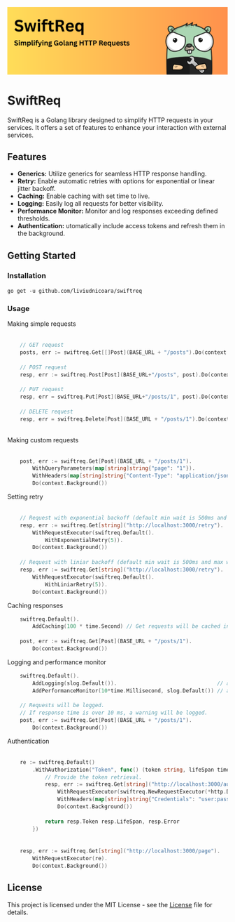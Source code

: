 ![](https://raw.githubusercontent.com/liviudnicoara/liviudnicoara/main/assests/swiftreq.png)

# SwiftReq

SwiftReq is a Golang library designed to simplify HTTP requests in your services. It offers a set of features to enhance your interaction with external services.

## Features

- **Generics:** Utilize generics for seamless HTTP response handling.
- **Retry:** Enable automatic retries with options for exponential or linear jitter backoff.
- **Caching:** Enable caching with set time to live.
- **Logging:** Easily log all requests for better visibility.
- **Performance Monitor:** Monitor and log responses exceeding defined thresholds.
- **Authentication:** utomatically include access tokens and refresh them in the background.

## Getting Started

### Installation

```shell
go get -u github.com/liviudnicoara/swiftreq
```

### Usage

Making simple requests

```go

    // GET request
    posts, err := swiftreq.Get[[]Post](BASE_URL + "/posts").Do(context.Background())
	
	// POST request
	resp, err := swiftreq.Post[Post](BASE_URL+"/posts", post).Do(context.Background())
	
	// PUT request
	resp, err = swiftreq.Put[Post](BASE_URL+"/posts/1", post).Do(context.Background())
	
	// DELETE request
	resp, err = swiftreq.Delete[Post](BASE_URL + "/posts/1").Do(context.Background())
	
```

Making custom requests

```go

	post, err := swiftreq.Get[Post](BASE_URL + "/posts/1").
		WithQueryParameters(map[string]string{"page": "1"}).
		WithHeaders(map[string]string{"Content-Type": "application/json"}).
		Do(context.Background())

```

Setting retry

```go

    // Request with exponential backoff (default min wait is 500ms and max wait is 10s)
    resp, err := swiftreq.Get[string]("http://localhost:3000/retry").
		WithRequestExecutor(swiftreq.Default().
			WithExponentialRetry(5)).
		Do(context.Background())

    // Request with liniar backoff (default min wait is 500ms and max wait is 10s)
    resp, err := swiftreq.Get[string]("http://localhost:3000/retry").
		WithRequestExecutor(swiftreq.Default().
			WithLiniarRetry(5)).
		Do(context.Background())

```

Caching responses

```go
	swiftreq.Default(). 
		AddCaching(100 * time.Second) // Get requests will be cached in memory for 100 seconds

	post, err := swiftreq.Get[Post](BASE_URL + "/posts/1").
		Do(context.Background())

```

Logging and performance monitor

```go
	swiftreq.Default(). 
		AddLogging(slog.Default()).                                // add logger
		AddPerformanceMonitor(10*time.Millisecond, slog.Default()) // add performance monitor

    // Requests will be logged. 
    // If response time is over 10 ms, a warning will be logged.
	post, err := swiftreq.Get[Post](BASE_URL + "/posts/1").
		Do(context.Background())

```

Authentication

```go

    re := swiftreq.Default()
        .WithAuthorization("Token", func() (token string, lifeSpan time.Duration, err error) {
            // Provide the token retrieval.
            resp, err := swiftreq.Get[string]("http://localhost:3000/auth").
                WithRequestExecutor(swiftreq.NewRequestExecutor(*http.DefaultClient)).
                WithHeaders(map[string]string{"Credentials": "user:pass"}).
                Do(context.Background())

            return resp.Token resp.LifeSpan, resp.Error
	    })


	resp, err := swiftreq.Get[string]("http://localhost:3000/page").
		WithRequestExecutor(re).
		Do(context.Background())

```


## License
This project is licensed under the MIT License - see the [License](https://raw.githubusercontent.com/liviudnicoara/swiftreq/master/LICENSE) file for details.